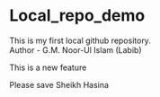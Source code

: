 # Local_repo_demo
This is my first local github repository.
<br>
Author - G.M. Noor-Ul Islam (Labib)
<br>
<p>This is a new feature<p>
<p>Please save Sheikh Hasina<p>